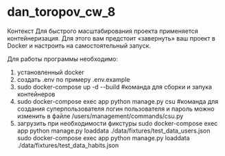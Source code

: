 # dan_toropov_cw_8

Контекст
Для быстрого масштабирования проекта применяется контейнеризация. Для этого вам предстоит «завернуть» 
ваш проект в Docker и настроить на самостоятельный запуск.


Для работы программы необходимо:

1. установленный docker
2. создать .env по примеру .env.example
3. sudo docker-compose up -d --build #команда для сборки и запука контейнеров
4. sudo docker-compose exec app python manage.py csu #команда для создания суперпользователя 
   логин пользователя и пароль можно изменить в файле /users/management/commands/csu.py
5. загрузить при необходимости фикстуры 
   sudo docker-compose exec app python manage.py loaddata ./data/fixtures/test_data_users.json
   sudo docker-compose exec app python manage.py loaddata ./data/fixtures/test_data_habits.json


